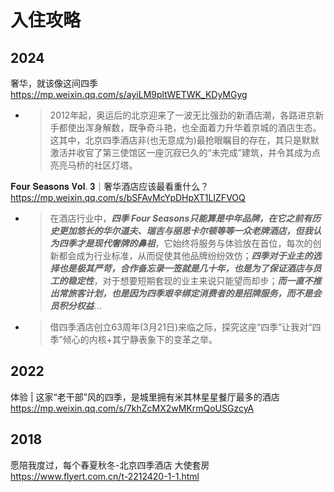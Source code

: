 
# 入住攻略

## 2024

奢华，就该像这间四季 https://mp.weixin.qq.com/s/ayiLM9pltWETWK_KDyMGyg
- > 2012年起，奥运后的北京迎来了一波无比强劲的新酒店潮，各路进京新手都使出浑身解数，既争奇斗艳，也全面着力升华着京城的酒店生态。这其中，北京四季酒店非(也无意成为)最抢眼瞩目的存在，其只是默默激活并收官了第三使馆区一座沉寂已久的“未完成”建筑，并令其成为点亮亮马桥的社区灯塔。

𝐅𝐨𝐮𝐫 𝐒𝐞𝐚𝐬𝐨𝐧𝐬 𝐕𝐨𝐥. 𝟑｜奢华酒店应该最看重什么？ https://mp.weixin.qq.com/s/bSFAvMcYpDHpXT1LIZFVOQ
- > 在酒店行业中，***四季 Four Seasons只能算是中年品牌，在它之前有历史更加悠长的华尔道夫、瑞吉与丽思卡尔顿等等一众老牌酒店，但我认为四季才是现代奢牌的鼻祖***，它始终将服务与体验放在首位，每次的创新都会成为行业标准，从而促使其他品牌纷纷效仿；***四季对于业主的选择也是极其严苛，合作备忘录一签就是几十年，也是为了保证酒店与员工的稳定性***，对于想要短期套现的业主来说只能望而却步；***而一直不推出常旅客计划，也是因为四季艰辛绑定消费者的是招牌服务，而不是会员积分权益***...
- > 借四季酒店创立63周年(3月21日)来临之际，探究这座“四季”让我对“四季”倾心的内核+其宁静表象下的变革之举。

## 2022

体验 | 这家“老干部”风的四季，是城里拥有米其林星星餐厅最多的酒店 https://mp.weixin.qq.com/s/7khZcMX2wMKrmQoUSGzcyA

## 2018

愿陪我度过，每个春夏秋冬-北京四季酒店 大使套房 https://www.flyert.com.cn/t-2212420-1-1.html
